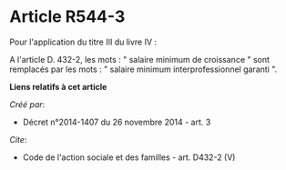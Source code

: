 # Article R544-3

Pour l'application du titre III du livre IV : 

A l'article D. 432-2, les mots : " salaire minimum de croissance " sont remplacés par les mots : " salaire minimum
interprofessionnel garanti ".

**Liens relatifs à cet article**

_Créé par_:

  - Décret n°2014-1407 du 26 novembre 2014 - art. 3

_Cite_:

  - Code de l'action sociale et des familles - art. D432-2 (V)
